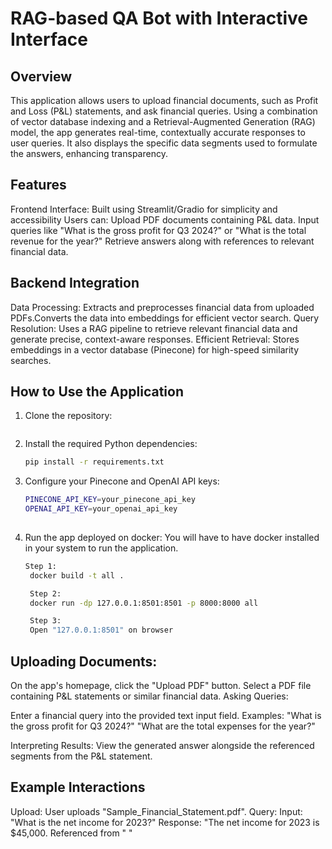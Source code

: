 # RAG-based QA Bot with Interactive Interface



## Overview
This application allows users to upload financial documents, such as Profit and Loss (P&L) statements, and ask financial queries. 
Using a combination of vector database indexing and a Retrieval-Augmented Generation (RAG) model, the app generates real-time, contextually accurate responses to user queries. 
It also displays the specific data segments used to formulate the answers, enhancing transparency.


## Features
Frontend Interface: Built using Streamlit/Gradio for simplicity and accessibility
Users can:
Upload PDF documents containing P&L data.
Input queries like "What is the gross profit for Q3 2024?" or "What is the total revenue for the year?"
Retrieve answers along with references to relevant financial data.

## Backend Integration
Data Processing:
Extracts and preprocesses financial data from uploaded PDFs.Converts the data into embeddings for efficient vector search.
Query Resolution:
Uses a RAG pipeline to retrieve relevant financial data and generate precise, context-aware responses.
Efficient Retrieval:
Stores embeddings in a vector database (Pinecone) for high-speed similarity searches.

## How to Use the Application

1. Clone the repository:

   ```bash
   

2. Install the required Python dependencies:

   ```bash
   pip install -r requirements.txt

3. Configure your Pinecone and OpenAI API keys:

   ```bash
   PINECONE_API_KEY=your_pinecone_api_key
   OPENAI_API_KEY=your_openai_api_key
    
4. Run the app deployed on docker:
   You will have to have docker installed in your system to run the application.
   
   ```bash
   Step 1:
    docker build -t all .

    Step 2:
    docker run -dp 127.0.0.1:8501:8501 -p 8000:8000 all

    Step 3:
    Open "127.0.0.1:8501" on browser
   
## Uploading Documents:

On the app's homepage, click the "Upload PDF" button.
Select a PDF file containing P&L statements or similar financial data.
Asking Queries:

Enter a financial query into the provided text input field.
Examples:
"What is the gross profit for Q3 2024?"
"What are the total expenses for the year?"

Interpreting Results:
View the generated answer alongside the referenced segments from the P&L statement.

## Example Interactions
Upload:
User uploads "Sample_Financial_Statement.pdf".
Query:
Input: "What is the net income for 2023?"
Response: "The net income for 2023 is $45,000. Referenced from "  "
   
